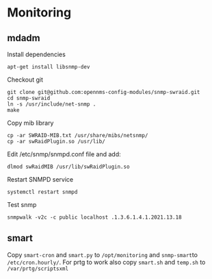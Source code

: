 # Monitoring

## mdadm

Install dependencies
```
apt-get install libsnmp-dev
```

Checkout git
```
git clone git@github.com:opennms-config-modules/snmp-swraid.git
cd snmp-swraid
ln -s /usr/include/net-snmp .
make
```

Copy mib library
```
cp -ar SWRAID-MIB.txt /usr/share/mibs/netsnmp/
cp -ar swRaidPlugin.so /usr/lib/
```

Edit /etc/snmp/snmpd.conf file and add:
```
dlmod swRaidMIB /usr/lib/swRaidPlugin.so
```

Restart SNMPD service
```
systemctl restart snmpd
```

Test snmp
```
snmpwalk -v2c -c public localhost .1.3.6.1.4.1.2021.13.18
```

## smart
Copy `smart-cron` and `smart.py` to `/opt/monitoring` and `snmp-smart`to `/etc/cron.hourly/`.
For prtg to work also copy `smart.sh` and `temp.sh` to `/var/prtg/scriptsxml`

